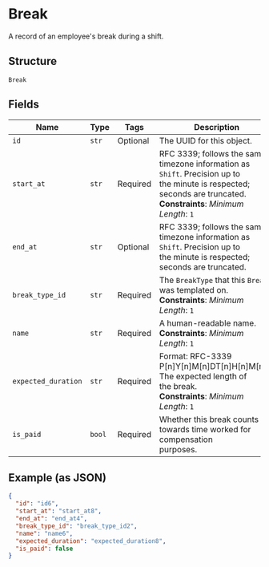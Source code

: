 
# Break

A record of an employee's break during a shift.

## Structure

`Break`

## Fields

| Name | Type | Tags | Description |
|  --- | --- | --- | --- |
| `id` | `str` | Optional | The UUID for this object. |
| `start_at` | `str` | Required | RFC 3339; follows the same timezone information as `Shift`. Precision up to<br>the minute is respected; seconds are truncated.<br>**Constraints**: *Minimum Length*: `1` |
| `end_at` | `str` | Optional | RFC 3339; follows the same timezone information as `Shift`. Precision up to<br>the minute is respected; seconds are truncated. |
| `break_type_id` | `str` | Required | The `BreakType` that this `Break` was templated on.<br>**Constraints**: *Minimum Length*: `1` |
| `name` | `str` | Required | A human-readable name.<br>**Constraints**: *Minimum Length*: `1` |
| `expected_duration` | `str` | Required | Format: RFC-3339 P[n]Y[n]M[n]DT[n]H[n]M[n]S. The expected length of<br>the break.<br>**Constraints**: *Minimum Length*: `1` |
| `is_paid` | `bool` | Required | Whether this break counts towards time worked for compensation<br>purposes. |

## Example (as JSON)

```json
{
  "id": "id6",
  "start_at": "start_at8",
  "end_at": "end_at4",
  "break_type_id": "break_type_id2",
  "name": "name6",
  "expected_duration": "expected_duration8",
  "is_paid": false
}
```

